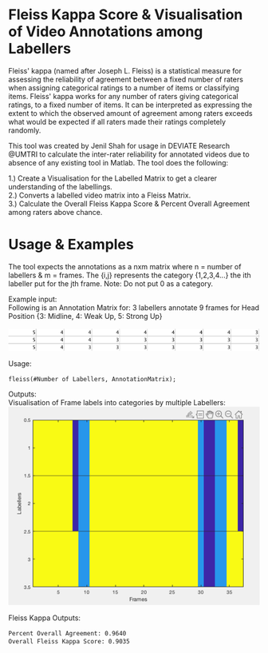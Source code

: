 # Fleiss Kappa Score & Visualisation of Video Annotations among Labellers

Fleiss' kappa (named after Joseph L. Fleiss) is a statistical measure for assessing the reliability of agreement between a fixed number of raters when assigning categorical ratings to a number of items or classifying items. Fleiss' kappa works for any number of raters giving categorical ratings, to a fixed number of items. It can be interpreted as expressing the extent to which the observed amount of agreement among raters exceeds what would be expected if all raters made their ratings completely randomly.

This tool was created by Jenil Shah for usage in DEVIATE Research @UMTRI to calculate the inter-rater reliability for annotated videos due to absence of any existing tool in Matlab. The tool does the following:

1.) Create a Visualisation for the Labelled Matrix to get a clearer understanding of the labellings. <br> 
2.) Converts a labelled video matrix into a Fleiss Matrix. <br>
3.) Calculate the Overall Fleiss Kappa Score & Percent Overall Agreement among raters above chance.

# Usage & Examples

The tool expects the annotations as a nxm matrix where n = number of labellers & m = frames. The {i,j} represents the category {1,2,3,4...} the ith labeller put for the jth frame. Note: Do not put 0 as a category.

Example input: <br>
Following is an Annotation Matrix for: 3 labellers annotate 9 frames for Head Position {3: Midline, 4: Weak Up, 5: Strong Up} <br><br>
![What is this](AnnotationMatrix.png)

Usage: 
```
fleiss(#Number of Labellers, AnnotationMatrix);
```

Outputs: <br>
Visualisation of Frame labels into categories by multiple Labellers: <br> 
![What is this](VisualisationExample.png)

Fleiss Kappa Outputs: 

```
Percent Overall Agreement: 0.9640
Overall Fleiss Kappa Score: 0.9035
```
